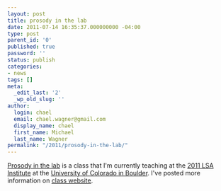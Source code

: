 ```yaml
---
layout: post
title: prosody in the lab
date: 2011-07-14 16:35:37.000000000 -04:00
type: post
parent_id: '0'
published: true
password: ''
status: publish
categories:
- news
tags: []
meta:
  _edit_last: '2'
  _wp_old_slug: ''
author:
  login: chael
  email: chael.wagner@gmail.com
  display_name: chael
  first_name: Michael
  last_name: Wagner
permalink: "/2011/prosody-in-the-lab/"
---
```

[Prosody in the lab](https://verbs.colorado.edu/LSA2011/courses/59.html) is a class that I'm currently teaching at the [2011 LSA Institute](http://verbs.colorado.edu/LSA2011/) at the [University of Colorado in Boulder](http://www.colorado.edu/). I've posted more information on [class website](http://prosodylab.org/participate/prosody-in-the-lab/).

